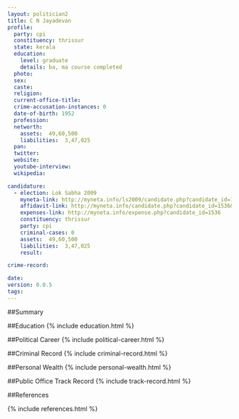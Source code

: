 ```yaml
---
layout: politician2
title: C N Jayadevan
profile: 
  party: cpi
  constituency: thrissur
  state: kerala
  education: 
    level: graduate
    details: ba, ma course completed
  photo: 
  sex: 
  caste: 
  religion: 
  current-office-title: 
  crime-accusation-instances: 0
  date-of-birth: 1952
  profession: 
  networth: 
    assets:  49,60,500
    liabilities:  3,47,025
  pan: 
  twitter: 
  website: 
  youtube-interview: 
  wikipedia: 

candidature: 
  - election: Lok Sabha 2009
    myneta-link: http://myneta.info/ls2009/candidate.php?candidate_id=1536
    affidavit-link: http://myneta.info/candidate.php?candidate_id=1536&scan=original
    expenses-link: http://myneta.info/expense.php?candidate_id=1536
    constituency: thrissur 
    party: cpi
    criminal-cases: 0
    assets:  49,60,500
    liabilities:  3,47,025
    result:  

crime-record: 

date: 
version: 0.0.5
tags: 
---
```

##Summary


##Education
{% include education.html %}


##Political Career
{% include political-career.html %}


##Criminal Record
{% include criminal-record.html %}


##Personal Wealth
{% include personal-wealth.html %}


##Public Office Track Record
{% include track-record.html %}


##References


{% include references.html %}